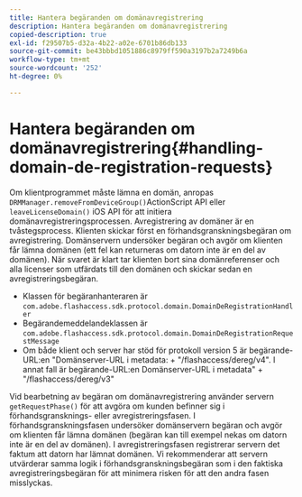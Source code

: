 ```yaml
---
title: Hantera begäranden om domänavregistrering
description: Hantera begäranden om domänavregistrering
copied-description: true
exl-id: f29507b5-d32a-4b22-a02e-6701b86db133
source-git-commit: be43bbbd1051886c8979ff590a3197b2a7249b6a
workflow-type: tm+mt
source-wordcount: '252'
ht-degree: 0%

---
```


# Hantera begäranden om domänavregistrering{#handling-domain-de-registration-requests}

Om klientprogrammet måste lämna en domän, anropas `DRMManager.removeFromDeviceGroup()`ActionScript API eller `leaveLicenseDomain()` iOS API för att initiera domänavregistreringsprocessen. Avregistrering av domäner är en tvåstegsprocess. Klienten skickar först en förhandsgranskningsbegäran om avregistrering. Domänservern undersöker begäran och avgör om klienten får lämna domänen (ett fel kan returneras om datorn inte är en del av domänen). När svaret är klart tar klienten bort sina domänreferenser och alla licenser som utfärdats till den domänen och skickar sedan en avregistreringsbegäran.

* Klassen för begäranhanteraren är `com.adobe.flashaccess.sdk.protocol.domain.DomainDeRegistrationHandler`
* Begärandemeddelandeklassen är `com.adobe.flashaccess.sdk.protocol.domain.DomainDeRegistrationRequestMessage`
* Om både klient och server har stöd för protokoll version 5 är begärande-URL:en &quot;Domänserver-URL i metadata: + &quot;/flashaccess/dereg/v4&quot;. I annat fall är begärande-URL:en Domänserver-URL i metadata&quot; + &quot;/flashaccess/dereg/v3&quot;

Vid bearbetning av begäran om domänavregistrering använder servern `getRequestPhase()` för att avgöra om kunden befinner sig i förhandsgransknings- eller avregistreringsfasen. I förhandsgranskningsfasen undersöker domänservern begäran och avgör om klienten får lämna domänen (begäran kan till exempel nekas om datorn inte är en del av domänen). I avregistreringsfasen registrerar servern det faktum att datorn har lämnat domänen. Vi rekommenderar att servern utvärderar samma logik i förhandsgranskningsbegäran som i den faktiska avregistreringsbegäran för att minimera risken för att den andra fasen misslyckas.
